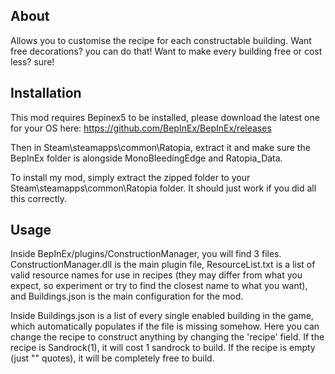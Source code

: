 About
-----

Allows you to customise the recipe for each constructable building. Want free decorations? you can do that! Want to make every building free or cost less? sure!

Installation
------------

This mod requires Bepinex5 to be installed, please download the latest one for your OS here:
https://github.com/BepInEx/BepInEx/releases

﻿Then in Steam\steamapps\common\Ratopia, extract it and make sure the BepInEx folder is alongside MonoBleedingEdge and Ratopia_Data.

To install my mod, simply extract the zipped folder to your ﻿Steam\steamapps\common\Ratopia folder. It should just work if you did all this correctly.

Usage
-----

Inside BepInEx/plugins/ConstructionManager, you will find 3 files. ConstructionManager.dll is the main plugin file, ResourceList.txt is a list of valid resource names for use in recipes (they may differ from what you expect, so experiment or try to find the closest name to what you want), and Buildings.json is the main configuration for the mod.

Inside Buildings.json is a list of every single enabled building in the game, which automatically populates if the file is missing somehow. Here you can change the recipe to construct anything by changing the 'recipe' field. If the recipe is Sandrock(1), it will cost 1 sandrock to build. If the recipe is empty (just "" quotes), it will be completely free to build.

